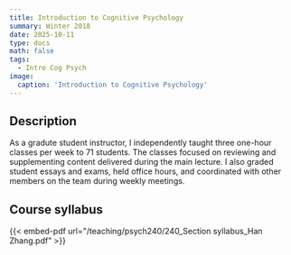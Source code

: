 ```yaml
---
title: Introduction to Cognitive Psychology
summary: Winter 2018
date: 2025-10-11
type: docs
math: false
tags:
  - Intro Cog Psych
image:
  caption: 'Introduction to Cognitive Psychology'
---
```

## Description

As a gradute student instructor, I independently taught three one-hour classes per week to 71 students. The classes focused on reviewing and supplementing content delivered during the main lecture. I also graded student essays and exams, held office hours, and coordinated with other members on the team during weekly meetings.

## Course syllabus

{{< embed-pdf url="/teaching/psych240/240_Section syllabus_Han Zhang.pdf" >}}

